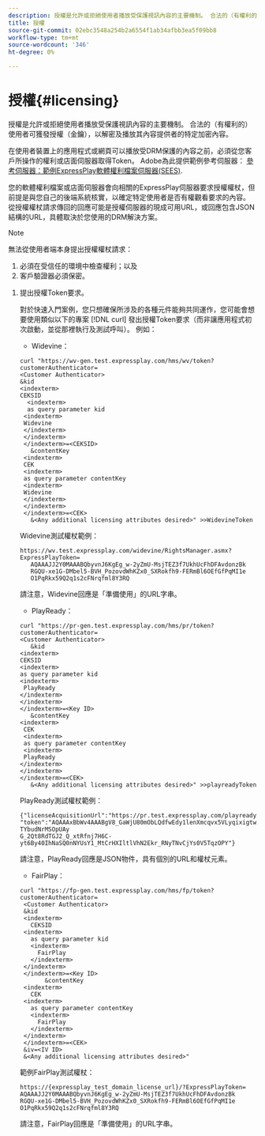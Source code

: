 ```yaml
---
description: 授權是允許或拒絕使用者播放受保護視訊內容的主要機制。 合法的（有權利的）使用者可獲發授權（金鑰），以解密及播放其內容提供者的特定加密內容。
title: 授權
source-git-commit: 02ebc3548a254b2a6554f1ab34afbb3ea5f09bb8
workflow-type: tm+mt
source-wordcount: '346'
ht-degree: 0%

---
```


# 授權{#licensing}

授權是允許或拒絕使用者播放受保護視訊內容的主要機制。 合法的（有權利的）使用者可獲發授權（金鑰），以解密及播放其內容提供者的特定加密內容。

在使用者裝置上的應用程式或網頁可以播放受DRM保護的內容之前，必須從您客戶所操作的權利或店面伺服器取得Token。 Adobe為此提供範例參考伺服器： [參考伺服器：範例ExpressPlay軟體權利檔案伺服器(SEES)](../../multi-drm-workflows/feature-topics/sees-reference-server.md).

您的軟體權利檔案或店面伺服器會向相關的ExpressPlay伺服器要求授權權杖，但前提是與您自己的後端系統核實，以確定特定使用者是否有權觀看要求的內容。 從授權權杖請求傳回的回應可能是授權伺服器的現成可用URL，或回應包含JSON結構的URL，具體取決於您使用的DRM解決方案。

>[!NOTE]
>
>無法從使用者端本身提出授權權杖請求：
>1. 必須在受信任的環境中檢查權利；以及
>1. 客戶驗證器必須保密。

1. 提出授權Token要求。

   對於快速入門案例，您只想確保所涉及的各種元件能夠共同運作，您可能會想要使用類似以下的專案 [!DNL curl] 發出授權Token要求（而非讓應用程式初次啟動，並從那裡執行及測試呼叫）。 例如：

   * Widevine：

   ```
   curl "https://wv-gen.test.expressplay.com/hms/wv/token?customerAuthenticator= 
   <Customer Authenticator> 
   &kid 
   <indexterm>
   CEKSID 
     <indexterm>
     as query parameter kid 
    <indexterm>
    Widevine 
    </indexterm> 
    </indexterm> 
    </indexterm>=<CEKSID> 
      &contentKey 
    <indexterm>
    CEK 
    <indexterm>
    as query parameter contentKey 
    <indexterm>
    Widevine 
    </indexterm> 
    </indexterm> 
    </indexterm>=<CEK> 
      &<Any additional licensing attributes desired>" >>WidevineToken 
   ```

   Widevine測試權杖範例：

   ```
   https://wv.test.expressplay.com/widevine/RightsManager.asmx?ExpressPlayToken= 
      AQAAAJJ2Y0MAAABQbyvnJ6KgEg_w-2yZmU-MsjTEZ3f7UkhUcFhDFAvdonzBk 
      RGQU-xe1G-DMbel5-BVH_PozovdWhKZx0_SXRokfh9-FERmBl6OEfGfPqMI1e 
      O1PqRkx59Q2q1s2cFNrqfml8Y3RQ 
   ```

   請注意，Widevine回應是「準備使用」的URL字串。

   * PlayReady：

   ```
   curl "https://pr-gen.test.expressplay.com/hms/pr/token?customerAuthenticator= 
   <Customer Authenticator> 
      &kid 
   <indexterm>
   CEKSID 
   <indexterm>
   as query parameter kid 
   <indexterm>
    PlayReady 
   </indexterm> 
   </indexterm> 
   </indexterm>=<Key ID> 
      &contentKey 
   <indexterm>
    CEK 
    <indexterm>
    as query parameter contentKey 
    <indexterm>
    PlayReady 
   </indexterm> 
   </indexterm> 
   </indexterm>=<CEK> 
      &<Any additional licensing attributes desired>" >>playreadyToken
   ```

   PlayReady測試權杖範例：

   ```
   {"licenseAcquisitionUrl":"https://pr.test.expressplay.com/playready/RightsManager.asmx", 
   "token":"AQAAAxBbWv4AAABgV8_GaWjU80mObLQdfwEdy1lenXmcqvx5VLyqixigtwXLthzjPxq9QDT-TYbudNrMSOpUAy 
   G_2Qt8RdTGJ2_Q_xtRfnj7H6C-yt6By40IhNaSQ0nNYUsY1_MtCrHXIltlVhN2Ekr_RNyTNvCjYs0V5TqzOPY"} 
   ```

   請注意，PlayReady回應是JSON物件，具有個別的URL和權杖元素。

   * FairPlay：

   ```
   curl "https://fp-gen.test.expressplay.com/hms/fp/token?customerAuthenticator= 
    <Customer Authenticator> 
    &kid 
    <indexterm>
      CEKSID 
    <indexterm>
      as query parameter kid 
      <indexterm>
        FairPlay 
      </indexterm> 
    </indexterm> 
    </indexterm>=<Key ID> 
          &contentKey 
    <indexterm>
      CEK 
    <indexterm>
      as query parameter contentKey 
      <indexterm>
        FairPlay 
      </indexterm> 
    </indexterm> 
    </indexterm>=<CEK> 
    &iv=<IV ID> 
    &<Any additional licensing attributes desired>"
   ```

   範例FairPlay測試權杖：

   ```
   https://{expressplay_test_domain_license_url}/?ExpressPlayToken= 
   AQAAAJJ2Y0MAAABQbyvnJ6KgEg_w-2yZmU-MsjTEZ3f7UkhUcFhDFAvdonzBk 
   RGQU-xe1G-DMbel5-BVH_PozovdWhKZx0_SXRokfh9-FERmBl6OEfGfPqMI1e 
   O1PqRkx59Q2q1s2cFNrqfml8Y3RQ
   ```

   請注意，FairPlay回應是「準備使用」的URL字串。
